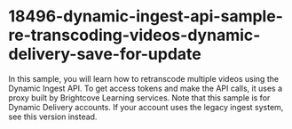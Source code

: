 # 18496-dynamic-ingest-api-sample-re-transcoding-videos-dynamic-delivery-save-for-update
In this sample, you will learn how to retranscode multiple videos using the Dynamic Ingest API. To get access tokens and make the API calls, it uses a proxy built by Brightcove Learning services.  Note that this sample is for Dynamic Delivery accounts. If your account uses the legacy ingest system, see this version instead.
